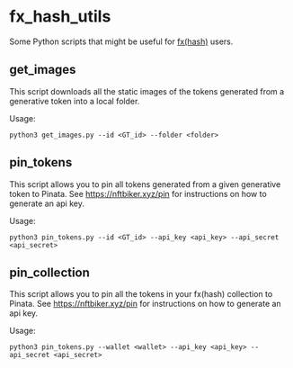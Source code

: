 # fx_hash_utils

Some Python scripts that might be useful for [fx(hash)](https://fxhash.xyz/) users.

## get_images

This script downloads all the static images of the tokens generated from a generative token into a local folder.

Usage:
```
python3 get_images.py --id <GT_id> --folder <folder>
```

## pin_tokens

This script allows you to pin all tokens generated from a given generative token to Pinata.
See https://nftbiker.xyz/pin for instructions on how to generate an api key.

Usage:
```
python3 pin_tokens.py --id <GT_id> --api_key <api_key> --api_secret <api_secret>
```

## pin_collection

This script allows you to pin all the tokens in your fx(hash) collection to Pinata.
See https://nftbiker.xyz/pin for instructions on how to generate an api key.

Usage:
```
python3 pin_tokens.py --wallet <wallet> --api_key <api_key> --api_secret <api_secret>
```
